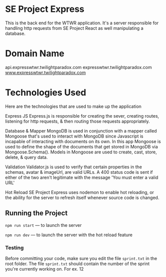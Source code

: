 # SE Project Express

This is the back end for the WTWR application. It's a server responsible for handling http requests from SE Project React as well manipulating a database.

# Domain Name

api.expresswtwr.twilightparadox.com
expresswtwr.twilightparadox.com
www.expresswtwr.twilightparadox.com

# Technologies Used

Here are the technologies that are used to make up the application

Express JS
Express.js is responsible for creating the sever, creating routes, listening for http requests, & then routing those requests appropriately.

Database & Mapper
MongoDB is used in conjunction with a mapper called Mongoose that's used to interact with MongoDB since Javascript is incapable of interacting with documents on its own. In this app Mongoose is used to define the shape of the documents that get stored in MongoDB via Mongoose.Schema(). Models in Mongoose are used to create, cast, store, delete, & query data.

Validation
Validator.js is used to verify that certain properties in the schemas, avatar & imageUrl, are valid URLs. A 400 status code is sent if either of the two aren't legitimate with the message 'You must enter a valid URL'

Hot Reload
SE Project Express uses nodemon to enable hot reloading, or the ability for the server to refresh itself whenever source code is changed.

## Running the Project

`npm run start` — to launch the server

`npm run dev` — to launch the server with the hot reload feature

### Testing

Before committing your code, make sure you edit the file `sprint.txt` in the root folder. The file `sprint.txt` should contain the number of the sprint you're currently working on. For ex. 12

